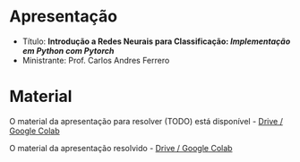 # Apresentação
- Título: **Introdução a Redes Neurais para Classificação: *Implementação em Python com Pytorch***
- Ministrante: Prof. Carlos Andres Ferrero

# Material

O material da apresentação para resolver (TODO) está disponível - [Drive / Google Colab](https://drive.google.com/drive/folders/1J8Ri7hxe3qwprL2AFBOII2TUQ8nmRrk7?usp=sharing)

O material da apresentação resolvido - [Drive / Google Colab](https://drive.google.com/drive/folders/1dvoRDz8FkrmZVJfce8X-VDRCVLHakaGs?usp=sharing)
